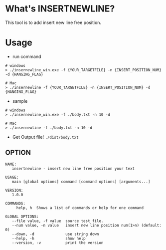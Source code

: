 # What's INSERTNEWLINE?
This tool is to add insert new line free position.

# Usage
* run command
```
# windows
> ./insernewline_win.exe -f {YOUR_TARGETFILE} -n {INSERT_POSITION_NUM} -d {HANGING_FLAG}

# Mac
> ./insernewline -f {YOUR_TARGETFILE} -n {INSERT_POSITION_NUM} -d {HANGING_FLAG}
```

* sample
```
# windows
> ./insernewline_win.exe -f ./body.txt -n 10 -d

# Mac
> ./insernewline -f ./body.txt -n 10 -d
```

* Get Output file!
`./dist/body.txt`

## OPTION

```
NAME:
   insertnewline - insert new line free position your text

USAGE:
   main [global options] command [command options] [arguments...]

VERSION:
   1.0.0

COMMANDS:
     help, h  Shows a list of commands or help for one command

GLOBAL OPTIONS:
   --file value, -f value  source test file.
   --num value, -n value   insert new line position num(1>n) (default: 0)
   --down, -d              use string down
   --help, -h              show help
   --version, -v           print the version
```
